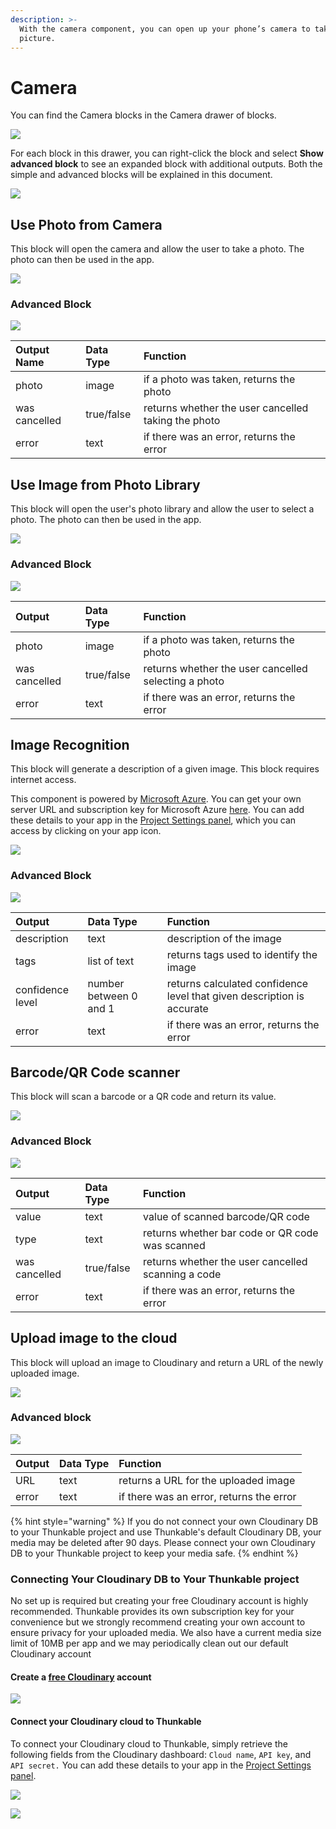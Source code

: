 ```yaml
---
description: >-
  With the camera component, you can open up your phone’s camera to take a
  picture.
---
```


# Camera

You can find the Camera blocks in the Camera drawer of blocks.

![](.gitbook/assets/camera-drawer.png)

For each block in this drawer, you can right-click the block and select **Show advanced block** to see an expanded block with additional outputs. Both the simple and advanced blocks will be explained in this document.

![](.gitbook/assets/image%20%28147%29.png)

## Use Photo from Camera

This block will open the camera and allow the user to take a photo. The photo can then be used in the app.

![](.gitbook/assets/image%20%28130%29.png)

### Advanced Block

![](.gitbook/assets/image%20%28172%29.png)

| Output Name | Data Type | Function |
| :--- | :--- | :--- |
| photo | image | if a photo was taken, returns the photo |
| was cancelled | true/false | returns whether the user cancelled taking the photo |
| error | text | if there was an error, returns the error |

## Use Image from Photo Library

This block will open the user's photo library and allow the user to select a photo. The photo can then be used in the app.

![](.gitbook/assets/image%20%28141%29.png)

### Advanced Block

![](.gitbook/assets/image%20%28132%29.png)

| Output | Data Type | Function |
| :--- | :--- | :--- |
| photo | image | if a photo was taken, returns the photo |
| was cancelled | true/false | returns whether the user cancelled selecting a photo |
| error | text | if there was an error, returns the error |

## Image Recognition

This block will generate a description of a given image. This block requires internet access.

This component is powered by [Microsoft Azure](https://blogs.microsoft.com/ai/azure-image-captioning/). You can get your own server URL and subscription key for Microsoft Azure [here](https://azure.microsoft.com/en-us/free/). You can add these details to your app in the [Project Settings panel](projects/project-settings.md#api-keys), which you can access by clicking on your app icon.

![](.gitbook/assets/image%20%28176%29.png)

### Advanced Block

![](.gitbook/assets/image%20%28158%29.png)



| Output | Data Type | Function |
| :--- | :--- | :--- |
| description | text | description of the image |
| tags | list of text | returns tags used to identify the image |
| confidence level | number between 0 and 1 | returns calculated confidence level that given description is accurate |
| error | text | if there was an error, returns the error |

## Barcode/QR Code scanner

This block will scan a barcode or a QR code and return its value.

![](.gitbook/assets/image%20%28168%29.png)

### Advanced Block

![](.gitbook/assets/image%20%28134%29.png)

| Output | Data Type | Function |
| :--- | :--- | :--- |
| value | text | value of scanned barcode/QR code |
| type | text | returns whether bar code or QR code was scanned |
| was cancelled | true/false | returns whether the user cancelled scanning a code |
| error | text | if there was an error, returns the error |

## Upload image to the cloud

This block will upload an image to Cloudinary and return a URL of the newly uploaded image.

![](.gitbook/assets/image%20%28160%29.png)

### Advanced block

![](.gitbook/assets/image%20%28156%29.png)

| Output | Data Type | Function |
| :--- | :--- | :--- |
| URL | text | returns a URL for the uploaded image |
| error | text | if there was an error, returns the error |

{% hint style="warning" %}
If you do not connect your own Cloudinary DB to your Thunkable project and use Thunkable's default Cloudinary DB, your media may be deleted after 90 days. Please connect your own Cloudinary DB to your Thunkable project to keep your media safe.
{% endhint %}

### Connecting Your Cloudinary DB to Your Thunkable project

No set up is required but creating your free Cloudinary account is highly recommended. Thunkable provides its own subscription key for your convenience but we strongly recommend creating your own account to ensure privacy for your uploaded media. We also have a current media size limit of 10MB per app and we may periodically clean out our default Cloudinary account

#### Create a [free Cloudinary](https://cloudinary.com/) account

![](.gitbook/assets/image%20%28191%29.png)

#### Connect your Cloudinary cloud to Thunkable

To connect your Cloudinary cloud to Thunkable, simply retrieve the following fields from the Cloudinary dashboard: `Cloud name`, `API key`, and `API secret.` You can add these details to your app in the [Project Settings panel](projects/project-settings.md#api-keys).

![](.gitbook/assets/image%20%28192%29.png)

![](.gitbook/assets/screen-shot-2021-04-16-at-3.24.13-pm.png)

